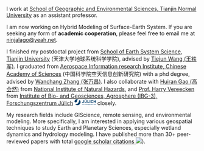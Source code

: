 
I work at [School of Geographic and Environmental Sciences, Tianjin Normal University](https://csyhj.tjnu.edu.cn/) as an assistant professor. 

I am now working on Hybrid Modeling of Surface-Earth System. If you are seeking any form of **academic cooperation**, please feel free to email me at [ninjalago@yeah.net](mailto:ninjalago@yeah.net).

I finished my postdoctal project from [School of Earth System Science, Tianjin University](http://aircas.ac.cn/) (天津大学地球系统科学学院), advised by [Tiejun Wang (王铁军)](https://scholar.google.com.hk/citations?hl=zh-CN&user=7dcgS5oAAAAJ).
I graduated from [Aerospace Information research Institute, Chinese Academy of Sciences](http://aircas.ac.cn/) (中国科学院空天信息创新研究院) with a phd degree, advised by [Wanchang Zhang (张万昌)](https://scholar.google.com/citations?user=xTeUFBgAAAAJ). I also collaborate with [Huiran Gao (高会然)](https://scholar.google.com/citations?user=88wgC3wAAAAJ/) from [National Institute of Natural Hazards](http://www.ninhm.ac.cn/index.html), and [Prof. Harry Vereecken](https://scholar.google.com/citations?user=BXqipW4AAAAJ) from [Institute of Bio- and Geosciences, Agrosphere (IBG-3), Forschungszentrum Jülich](https://www.fz-juelich.de/de/ibg/ibg-3) <img src='./images/Logo.2ceb35fc.svg' style="width: 4em;"> closely. 

My research fields include GIScience, remote sensing, and environmental modeling. More specifically, I am interested in applying various geospatial techniques to study Earth and Planetary Sciences, especially wetland dynamics and hydrology modeling. I have published more than 30+ peer-reviewed papers with total <a href='https://scholar.google.com/citations?user=rrBhTpMAAAAJ'>google scholar citations <a href='https://scholar.google.com/citations?user=rrBhTpMAAAAJ'><img src="https://img.shields.io/endpoint?url={{ url | url_encode }}&logo=Google%20Scholar&labelColor=f6f6f6&color=9cf&style=flat&label=citations"></a>).
